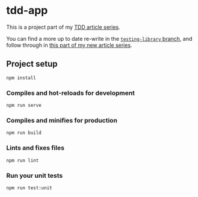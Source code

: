 # tdd-app

This is a project part of my [TDD article series](https://medium.com/magnetis-backstage/working-an-application-in-vue-js-with-tdd-an-extensive-guide-for-people-who-have-time-part-1-3be791dafa2b).

You can find a more up to date re-write in the [`testing-library` branch](https://github.com/kuroski/article-tdd-vue/tree/testing-library), and follow through in [this part of my new article series](https://medium.com/@daniel.kuroski/confident-js-series-part-3-test-what-improves-your-confidence-9e9b5b6282f2).

## Project setup
```
npm install
```

### Compiles and hot-reloads for development
```
npm run serve
```

### Compiles and minifies for production
```
npm run build
```

### Lints and fixes files
```
npm run lint
```

### Run your unit tests
```
npm run test:unit
```
